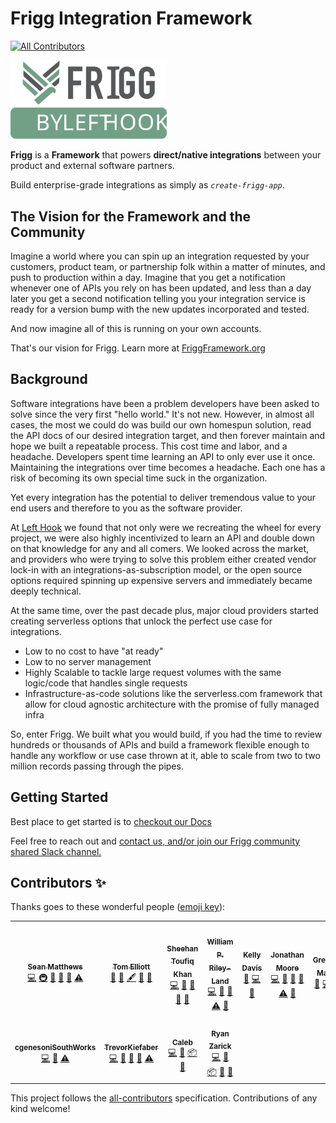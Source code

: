 # Frigg Integration Framework
<!-- ALL-CONTRIBUTORS-BADGE:START - Do not remove or modify this section -->
[![All Contributors](https://img.shields.io/badge/all_contributors-11-orange.svg?style=flat-square)](#contributors-)
<!-- ALL-CONTRIBUTORS-BADGE:END -->

<img src="docs/FriggLogo.svg" style="width:250px">

**Frigg** is a **Framework** that powers **direct/native integrations** between your product and external software partners.

Build enterprise-grade integrations as simply as _`create-frigg-app`_.

## The Vision for the Framework and the Community
Imagine a world where you can spin up an integration requested by your customers, product team, or partnership folk within a matter of minutes, and push to production within a day.
Imagine that you get a notification whenever one of APIs you rely on has been updated, and less than a day later you get a 
second notification telling you your integration service is ready for a version bump with the new updates incorporated and tested.

And now imagine all of this is running on your own accounts.

That's our vision for Frigg. Learn more at <a href="https://friggramework.org/">FriggFramework.org</a>


## Background
Software integrations have been a problem developers have been asked to solve since the very first "hello world." It's not new.
However, in almost all cases, the most we could do was build our own homespun solution, read the API docs of our desired
integration target, and then forever maintain and hope we built a repeatable process. This cost time and labor, and a headache.
Developers spent time learning an API to only ever use it once. Maintaining the integrations over time becomes a headache.
Each one has a risk of becoming its own special time suck in the organization.

Yet every integration has the potential to deliver tremendous value to your end users and therefore to you as the software
provider.

At <a href="https://lefthook.com/">Left Hook</a> we found that not only were we recreating the wheel for every project,
we were also highly incentivized to learn an API and double down on that knowledge for any and all comers. We looked across
the market, and providers who were trying to solve this problem either created vendor lock-in with an integrations-as-subscription
model, or the open source options required spinning up expensive servers and immediately became deeply technical.

At the same time, over the past decade plus, major cloud providers started creating serverless options that unlock the perfect
use case for integrations.

- Low to no cost to have "at ready"
- Low to no server management
- Highly Scalable to tackle large request volumes with the same logic/code that handles single requests
- Infrastructure-as-code solutions like the serverless.com framework that allow for cloud agnostic architecture with the promise of fully managed infra

So, enter Frigg. We built what you would build, if you had the time to review hundreds or thousands of APIs and build a framework
flexible enough to handle any workflow or use case thrown at it, able to scale from two to two million records passing through the pipes.

## Getting Started

Best place to get started is to <a href="https://docs.friggframework.org">checkout our Docs</a>

Feel free to reach out and <a href="https://friggframework.org/#contact">contact us, and/or join our Frigg community shared Slack channel.</a>

## Contributors ✨

Thanks goes to these wonderful people ([emoji key](https://allcontributors.org/docs/en/emoji-key)):

<!-- ALL-CONTRIBUTORS-LIST:START - Do not remove or modify this section -->
<!-- prettier-ignore-start -->
<!-- markdownlint-disable -->
<table>
  <tr>
    <td align="center"><a href="https://github.com/seanspeaks"><img src="https://avatars.githubusercontent.com/u/7811325?v=4?s=100" width="100px;" alt=""/><br /><sub><b>Sean Matthews</b></sub></a><br /><a href="https://github.com/friggframework/frigg/commits?author=seanspeaks" title="Code">💻</a> <a href="#infra-seanspeaks" title="Infrastructure (Hosting, Build-Tools, etc)">🚇</a> <a href="#business-seanspeaks" title="Business development">💼</a> <a href="#ideas-seanspeaks" title="Ideas, Planning, & Feedback">🤔</a> <a href="https://github.com/friggframework/frigg/commits?author=seanspeaks" title="Documentation">📖</a> <a href="https://github.com/friggframework/frigg/commits?author=seanspeaks" title="Tests">⚠️</a></td>
    <td align="center"><a href="https://www.lefthook.com/"><img src="https://avatars.githubusercontent.com/u/22207033?v=4?s=100" width="100px;" alt=""/><br /><sub><b>Tom Elliott</b></sub></a><br /><a href="#blog-tomlefthook" title="Blogposts">📝</a> <a href="#business-tomlefthook" title="Business development">💼</a> <a href="#content-tomlefthook" title="Content">🖋</a> <a href="https://github.com/friggframework/frigg/commits?author=tomlefthook" title="Documentation">📖</a> <a href="#ideas-tomlefthook" title="Ideas, Planning, & Feedback">🤔</a></td>
    <td align="center"><a href="https://github.com/sheehantoufiq"><img src="https://avatars.githubusercontent.com/u/931781?v=4?s=100" width="100px;" alt=""/><br /><sub><b>Sheehan Toufiq Khan</b></sub></a><br /><a href="https://github.com/friggframework/frigg/commits?author=sheehantoufiq" title="Code">💻</a> <a href="#design-sheehantoufiq" title="Design">🎨</a> <a href="#ideas-sheehantoufiq" title="Ideas, Planning, & Feedback">🤔</a> <a href="#maintenance-sheehantoufiq" title="Maintenance">🚧</a> <a href="https://github.com/friggframework/frigg/pulls?q=is%3Apr+reviewed-by%3Asheehantoufiq" title="Reviewed Pull Requests">👀</a></td>
    <td align="center"><a href="https://github.com/wprl"><img src="https://avatars.githubusercontent.com/u/692511?v=4?s=100" width="100px;" alt=""/><br /><sub><b>William P. Riley-Land</b></sub></a><br /><a href="https://github.com/friggframework/frigg/commits?author=wprl" title="Code">💻</a> <a href="#ideas-wprl" title="Ideas, Planning, & Feedback">🤔</a> <a href="#research-wprl" title="Research">🔬</a> <a href="https://github.com/friggframework/frigg/commits?author=wprl" title="Tests">⚠️</a> <a href="#tool-wprl" title="Tools">🔧</a></td>
    <td align="center"><a href="https://github.com/kad1001"><img src="https://avatars.githubusercontent.com/u/44247515?v=4?s=100" width="100px;" alt=""/><br /><sub><b>Kelly Davis</b></sub></a><br /><a href="https://github.com/friggframework/frigg/issues?q=author%3Akad1001" title="Bug reports">🐛</a> <a href="https://github.com/friggframework/frigg/commits?author=kad1001" title="Code">💻</a> <a href="#plugin-kad1001" title="Plugin/utility libraries">🔌</a></td>
    <td align="center"><a href="https://github.com/JonathanEdMoore"><img src="https://avatars.githubusercontent.com/u/48260787?v=4?s=100" width="100px;" alt=""/><br /><sub><b>Jonathan Moore</b></sub></a><br /><a href="https://github.com/friggframework/frigg/commits?author=JonathanEdMoore" title="Code">💻</a> <a href="#maintenance-JonathanEdMoore" title="Maintenance">🚧</a> <a href="#plugin-JonathanEdMoore" title="Plugin/utility libraries">🔌</a> <a href="https://github.com/friggframework/frigg/pulls?q=is%3Apr+reviewed-by%3AJonathanEdMoore" title="Reviewed Pull Requests">👀</a> <a href="https://github.com/friggframework/frigg/commits?author=JonathanEdMoore" title="Tests">⚠️</a> <a href="https://github.com/friggframework/frigg/commits?author=JonathanEdMoore" title="Documentation">📖</a></td>
    <td align="center"><a href="https://github.com/gregoriomartin"><img src="https://avatars.githubusercontent.com/u/26978598?v=4?s=100" width="100px;" alt=""/><br /><sub><b>Gregorio Martin</b></sub></a><br /><a href="https://github.com/friggframework/frigg/issues?q=author%3Agregoriomartin" title="Bug reports">🐛</a> <a href="https://github.com/friggframework/frigg/commits?author=gregoriomartin" title="Code">💻</a> <a href="https://github.com/friggframework/frigg/commits?author=gregoriomartin" title="Tests">⚠️</a></td>
  </tr>
  <tr>
    <td align="center"><a href="https://github.com/cgenesoniSouthWorks"><img src="https://avatars.githubusercontent.com/u/108014154?v=4?s=100" width="100px;" alt=""/><br /><sub><b>cgenesoniSouthWorks</b></sub></a><br /><a href="https://github.com/friggframework/frigg/commits?author=cgenesoniSouthWorks" title="Code">💻</a> <a href="#research-cgenesoniSouthWorks" title="Research">🔬</a> <a href="https://github.com/friggframework/frigg/commits?author=cgenesoniSouthWorks" title="Tests">⚠️</a></td>
    <td align="center"><a href="https://github.com/TrevorKiefaber"><img src="https://avatars.githubusercontent.com/u/25160918?v=4?s=100" width="100px;" alt=""/><br /><sub><b>TrevorKiefaber</b></sub></a><br /><a href="https://github.com/friggframework/frigg/commits?author=TrevorKiefaber" title="Code">💻</a> <a href="#ideas-TrevorKiefaber" title="Ideas, Planning, & Feedback">🤔</a> <a href="#plugin-TrevorKiefaber" title="Plugin/utility libraries">🔌</a> <a href="#research-TrevorKiefaber" title="Research">🔬</a> <a href="https://github.com/friggframework/frigg/commits?author=TrevorKiefaber" title="Tests">⚠️</a></td>
    <td align="center"><a href="http://www.coderden.com/"><img src="https://avatars.githubusercontent.com/u/1163670?v=4?s=100" width="100px;" alt=""/><br /><sub><b>Caleb</b></sub></a><br /><a href="https://github.com/friggframework/frigg/commits?author=cbanister" title="Code">💻</a> <a href="#ideas-cbanister" title="Ideas, Planning, & Feedback">🤔</a> <a href="#platform-cbanister" title="Packaging/porting to new platform">📦</a> <a href="#research-cbanister" title="Research">🔬</a></td>
    <td align="center"><a href="https://github.com/ryanzarick"><img src="https://avatars.githubusercontent.com/u/37348875?v=4?s=100" width="100px;" alt=""/><br /><sub><b>Ryan Zarick</b></sub></a><br /><a href="https://github.com/friggframework/frigg/commits?author=ryanzarick" title="Code">💻</a> <a href="#ideas-ryanzarick" title="Ideas, Planning, & Feedback">🤔</a> <a href="#platform-ryanzarick" title="Packaging/porting to new platform">📦</a> <a href="#research-ryanzarick" title="Research">🔬</a> <a href="https://github.com/friggframework/frigg/pulls?q=is%3Apr+reviewed-by%3Aryanzarick" title="Reviewed Pull Requests">👀</a></td>
  </tr>
</table>

<!-- markdownlint-restore -->
<!-- prettier-ignore-end -->

<!-- ALL-CONTRIBUTORS-LIST:END -->

This project follows the [all-contributors](https://github.com/all-contributors/all-contributors) specification. Contributions of any kind welcome!
